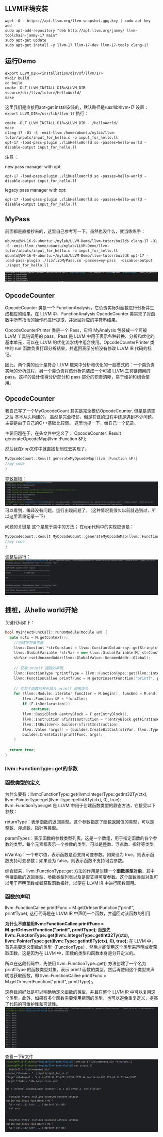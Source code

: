 
## LLVM环境安装

```
wget -O - https://apt.llvm.org/llvm-snapshot.gpg.key | sudo apt-key add -
sudo apt-add-repository "deb http://apt.llvm.org/jammy/ llvm-toolchain-jammy-17 main"
sudo apt-get update
sudo apt-get install -y llvm-17 llvm-17-dev llvm-17-tools clang-17
```

## 运行Demo

```
export LLVM_DIR=<installation/dir/of/llvm/17>
mkdir build
cd build
cmake -DLT_LLVM_INSTALL_DIR=$LLVM_DIR <source/dir/llvm/tutor>/HelloWorld/
make
```

这里我们是直接用apt-get install安装的，默认路径是/usr/lib/llvm-17
设置：` export LLVM_DIR=/usr/lib/llvm-17`
执行：
```
cmake -DLT_LLVM_INSTALL_DIR=$LLVM_DIR ../HelloWorld/
make 
clang-17 -O1 -S -emit-llvm /home/ubuntu/mylab/llvm-tutor/inputs/input_for_hello.c -o input_for_hello.ll
opt-17 -load-pass-plugin ./libHelloWorld.so -passes=hello-world -disable-output input_for_hello.ll
```

注意 ：

new pass manager with opt:
```
opt-17 -load-pass-plugin ./libHelloWorld.so -passes=hello-world -disable-output input_for_hello.ll
```

legacy pass manager with opt:
```angular2html
opt-17 -load-pass-plugin ./libHelloWorld.so -passes=hello-world -disable-output input_for_hello.ll

```

## MyPass
前面都是直接抄来的，这里自己参考写一下，虽然也没什么，就当练练手：
```shell
ubuntu@VM-16-9-ubuntu:~/mylab/LLVM-Demo/llvm-tutor/build$ clang-17 -O1 -S -emit-llvm /home/ubuntu/mylab/LLVM-Demo/llvm-tutor/inputs/input_for_hello.c -o input_for_hello.ll
ubuntu@VM-16-9-ubuntu:~/mylab/LLVM-Demo/llvm-tutor/build$ opt-17 -load-pass-plugin ./lib/libMyPass.so -passes=my-pass  -disable-output ./input_for_hello.ll
```
![img.png](img.png)

## OpcodeCounter
OpcodeCounter 类是一个 FunctionAnalysis，它负责实际对函数进行分析并生成相应的结果。在 LLVM 中，FunctionAnalysis OpcodeCounter 类实现了对函数中所有指令的操作码进行提取，并返回对应的字符串结果。

OpcodeCounterPrinter 类是一个 Pass，它将 MyAnalysis 包装成一个可被 LLVM 工具链调用的 pass。Pass 是 LLVM 中用于表示各种转换、分析和优化的基本单元，可以在 LLVM 的优化流水线中组合使用。OpcodeCounterPrinter 类中的 run 函数负责打印分析结果，并返回表示分析没有修改 LLVM IR 代码的标记。

因此，两个类的设计是符合 LLVM 框架中分析和优化的一般模式的：一个类负责实际的分析过程，另一个类负责将该分析包装成一个可被 LLVM 工具链调用的 pass。这样的设计使得分析部分和 pass 部分的职责清晰，易于维护和组合使用。


## OpcodeCounter
我自己写了一个MyOpcodeCount 其实是完全模仿OpcodeCounter, 但是是清空之后 基本从头构建的。
虽然是完全模仿，但是在做的过程中还是遇到不少问题。主要是由于自己的C++基础比较弱。
这里也提一下，给自己一个记录。

主要问题在于，在头文件中定义了：
OpcodeCounter::Result generateOpcodeMap(llvm::Function &F);

然后我在cpp文件中就直接复制过去实现了，
```C++
MyOpcodeCount::Result generateMyOpcodeMap(llvm::Function &F){
//my code
}
```
导致报错：
![img_3.png](img_3.png)
可以看到，编译没有问题，运行出现问题了。（这种情况我很久以前就遇到过，所以这里着重记录一下）

问题的关键是 这个是属于类中的方法； 在cpp代码中的实现应该是：
```C++
MyOpcodeCount::Result MyOpcodeCount::generateMyOpcodeMap(llvm::Function &F){
//my code
}
```

调整后运行：
![img_1.png](img_1.png)

## 插桩，从hello world开始

关键代码如下：
```c++
bool MyInjectFuncCall::runOnModule(Module &M) {
  auto &ctx = M.getContext();
    //创建字符串常量
    llvm::Constant *strConstant = llvm::ConstantDataArray::getString(ctx, "Hello, world\n");
    llvm::GlobalVariable *strVar = new llvm::GlobalVariable(M, strConstant->getType(), true, llvm::GlobalValue::InternalLinkage, strConstant);
    strVar->setUnnamedAddr(llvm::GlobalValue::UnnamedAddr::Global);

    // 获取 printf 函数的声明
    llvm::FunctionType *printfType = llvm::FunctionType::get(llvm::IntegerType::getInt32Ty(ctx), llvm::PointerType::get(llvm::Type::getInt8Ty(ctx), 0), true);
    llvm::FunctionCallee printfFunc = M.getOrInsertFunction("printf", printfType);

    // 在每个函数的开头插入 printf 调用指令
    for (llvm::Module::iterator funcIter = M.begin(), funcEnd = M.end(); funcIter != funcEnd; ++funcIter) {
        llvm::Function &F = *funcIter;
        if (F.isDeclaration())
            continue;
        llvm::BasicBlock &entryBlock = F.getEntryBlock();
        llvm::Instruction &firstInstruction = *(entryBlock.getFirstInsertionPt());
        llvm::IRBuilder<> builder(&firstInstruction);
        llvm::Value *args[] = {builder.CreateBitCast(strVar, llvm::Type::getInt8PtrTy(ctx))};
        builder.CreateCall(printfFunc, args);
    }

  return true;
}
```
###  llvm::FunctionType::get的参数


### 函数类型的定义
为什么要有：llvm::FunctionType::get(llvm::IntegerType::getInt32Ty(ctx), llvm::PointerType::get(llvm::Type::getInt8Ty(ctx), 0), true);
llvm::FunctionType::get 是 LLVM 中用于创建函数类型的静态方法，它接受以下参数：

returnType：表示函数的返回类型。这个参数指定了函数返回值的类型，可以是整数、浮点数、指针等类型。

paramTypes：表示函数的参数类型列表。这是一个数组，用于指定函数的各个参数的类型。每个元素都表示一个参数的类型，可以是整数、浮点数、指针等类型。

isVarArg：一个布尔值，表示函数是否支持可变参数。如果设为 true，则表示函数支持可变参数；如果设为 false，则表示函数不支持可变参数。

综合起来，llvm::FunctionType::get 方法的作用是创建一个**函数类型对象**，其中包括函数的返回类型、参数类型列表以及是否支持可变参数。这个函数类型对象可以用于声明函数或者获取函数指针，以便在 LLVM IR 中进行函数调用。

### 函数的声明
llvm::FunctionCallee printfFunc = M.getOrInsertFunction("printf", printfType); 
这行代码是在 LLVM IR 中声明一个函数，并返回对该函数的引用

**为什么不直接用llvm::FunctionCallee printfFunc = M.getOrInsertFunction("printf", printfType); 而是先llvm::FunctionType::get(llvm::IntegerType::getInt32Ty(ctx), llvm::PointerType::get(llvm::Type::getInt8Ty(ctx), 0), true);**
在 LLVM 中，首先需要定义函数的类型（FunctionType），然后才能使用这个类型来声明或者获取函数。这是因为在 LLVM 中，函数的类型和函数本身是分开定义的。

所以在这段代码中，先使用 llvm::FunctionType::get() 方法创建了一个名为 printfType 的函数类型对象，表示 printf 函数的类型。然后再使用这个类型来声明或获取函数，即 llvm::FunctionCallee printfFunc = M.getOrInsertFunction("printf", printfType);。

这样做的好处是可以明确地定义函数的类型，并且在整个 LLVM IR 中可以复用这个类型。此外，如果有多个函数需要使用相同的类型，也可以避免重复定义，提高了代码的可维护性和可读性。
![img_4.png](img_4.png)

查看一下ir文件
![img_5.png](img_5.png)